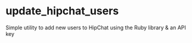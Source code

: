 # update_hipchat_users

Simple utility to add new users to HipChat using the Ruby library & an API key

